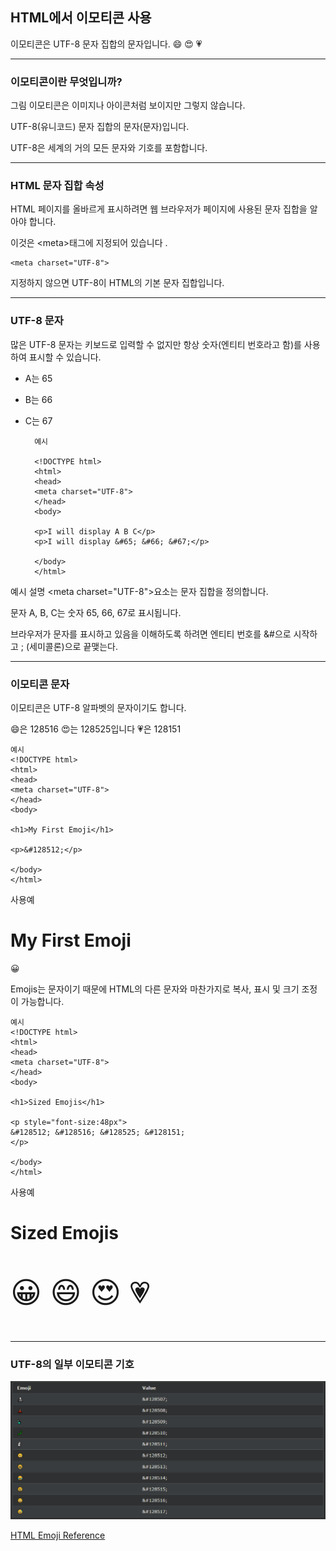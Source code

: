 ## HTML에서 이모티콘 사용
이모티콘은 UTF-8 문자 집합의 문자입니다. 😄 😍 💗

***
### 이모티콘이란 무엇입니까?
그림 이모티콘은 이미지나 아이콘처럼 보이지만 그렇지 않습니다.

UTF-8(유니코드) 문자 집합의 문자(문자)입니다.

UTF-8은 세계의 거의 모든 문자와 기호를 포함합니다.

***
### HTML 문자 집합 속성
HTML 페이지를 올바르게 표시하려면 웹 브라우저가 페이지에 사용된 문자 집합을 알아야 합니다.

이것은 \<meta>태그에 지정되어 있습니다 .

    <meta charset="UTF-8">

지정하지 않으면 UTF-8이 HTML의 기본 문자 집합입니다.

***
### UTF-8 문자
많은 UTF-8 문자는 키보드로 입력할 수 없지만 항상 숫자(엔티티 번호라고 함)를 사용하여 표시할 수 있습니다.

- A는 65
- B는 66
- C는 67

        예시

        <!DOCTYPE html>
        <html>
        <head>
        <meta charset="UTF-8">
        </head>
        <body>

        <p>I will display A B C</p>
        <p>I will display &#65; &#66; &#67;</p>

        </body>
        </html>

예시 설명
\<meta charset="UTF-8">요소는 문자 집합을 정의합니다.

문자 A, B, C는 숫자 65, 66, 67로 표시됩니다.

브라우저가 문자를 표시하고 있음을 이해하도록 하려면 엔티티 번호를 &#으로 시작하고 ; (세미콜론)으로 끝맺는다.

***
### 이모티콘 문자
이모티콘은 UTF-8 알파벳의 문자이기도 합니다.

😄은 128516
😍는 128525입니다
💗은 128151

    예시
    <!DOCTYPE html>
    <html>
    <head>
    <meta charset="UTF-8">
    </head>
    <body>

    <h1>My First Emoji</h1>

    <p>&#128512;</p>

    </body>
    </html>

사용예
<!DOCTYPE html>
<html>
<head>
<meta charset="UTF-8">
</head>
<body>

<h1>My First Emoji</h1>

<p>&#128512;</p>

</body>
</html>

Emojis는 문자이기 때문에 HTML의 다른 문자와 마찬가지로 복사, 표시 및 크기 조정이 가능합니다.

    예시
    <!DOCTYPE html>
    <html>
    <head>
    <meta charset="UTF-8">
    </head>
    <body>

    <h1>Sized Emojis</h1>

    <p style="font-size:48px">
    &#128512; &#128516; &#128525; &#128151;
    </p>

    </body>
    </html>

사용예
<!DOCTYPE html>
<html>
<head>
<meta charset="UTF-8">
</head>
<body>

<h1>Sized Emojis</h1>

<p style="font-size:48px">
&#128512; &#128516; &#128525; &#128151;
</p>

</body>
</html>

***
### UTF-8의 일부 이모티콘 기호

<img src='./img/emojis.png'>

[HTML Emoji Reference](https://www.w3schools.com/charsets/ref_emoji.asp)